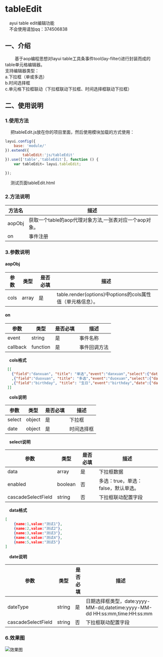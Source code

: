 # tableEdit
&emsp;ayui table edit编辑功能
<br/>
&emsp;不会使用请加qq：374506838

## 一、介绍
&emsp;&emsp; 基于aop编程思想对layui table工具条事件tool(lay-filter)进行封装而成的table单元格编辑器。
<br/>
支持编辑器类型：
<br/>
a.下拉框（单或多选）
<br/>
b.时间选择框
<br/>
c.单元格下拉框联动（下拉框联动下拉框、时间选择框联动下拉框）

## 二、使用说明

### 1.使用方法
&emsp; 把tableEdit.js放在你的项目里面，然后使用模块加载的方式使用：

```javascript
layui.config({
    base: 'module/'
}).extend({
        tableEdit:'js/tableEdit'
}).use(['table','tableEdit'], function () {
    var tableEdit= layui.tableEdit;
    
});
```
&emsp; 测试页面tableEdit.html


### 2.方法说明
方法名 | 描述 |
---          | ----
aopObj       | 获取一个table的aop代理对象方法,一张表对应一个aop对象。
on           | 事件注册

### 3.参数说明

#### aopObj
参数      | 类型      | 是否必填 | 描述 |
---       | ---       | ---      | -----
cols      | array     | 是       | table.render(options)中options的cols属性值（单元格信息）。

#### on
参数      | 类型    | 是否必填 | 描述 |
---       | ---     | ---      | ----
event     | string  | 是       | 事件名称
callback  | function| 是       | 事件回调方法


&emsp;**cols格式**

```json
 [[
   {"field":"danxuan", "title": "单选","event":"danxuan","select":{"data":params,"cascadeSelectField":"name"}}
   ,{"field":"duoxuan", "title": "多选","event":"duoxuan","select":{"data":params,"enabled":true}}
   ,{"field":"birthday", "title": "生日","event":"birthday","date":{"dateType":"date"}}
 ]]
```

&emsp;**cols说明**

参数      | 类型      | 是否必填 | 描述 |
---       | ---       | ---      | -----
select    | object    | 是       | 下拉框
date      | object    | 是       | 时间选择框

&emsp;**select说明**

参数               | 类型      | 是否必填 | 描述 |
---                | ---       | ---      | -----
data               | array     | 是       | 下拉框数据
enabled            | boolean   | 否       | 多选：true，单选：false，默认单选。
cascadeSelectField | string    | 否       | 下拉框联动配置字段

&emsp;**data格式**

```json
[
    {name:1,value:"测试1"},
    {name:2,value:"测试2"},
    {name:3,value:"测试3"},
    {name:4,value:"测试4"},
    {name:5,value:"测试5"}
]
```

&emsp;**date说明**

参数               | 类型      | 是否必填 | 描述 |
---                | ---       | ---      | -----
dateType           | string    | 是       | 日期选择框类型，date:yyyy-MM-dd,datetime:yyyy-MM-dd HH:ss:mm,time:HH:ss:mm
cascadeSelectField | string    | 否       | 下拉框联动配置字段

### 6.效果图
![效果图](https://images.gitee.com/uploads/images/2020/0508/123901_092d3f62_1588195.gif "tableEdit.gif")